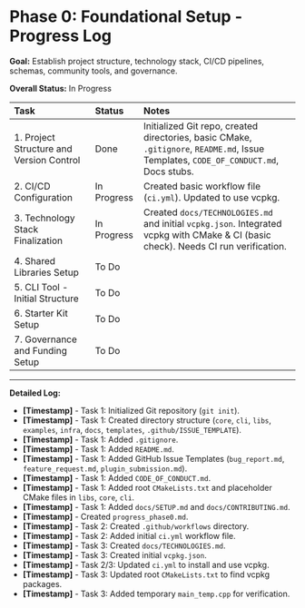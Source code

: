 # Phase 0: Foundational Setup - Progress Log

**Goal:** Establish project structure, technology stack, CI/CD pipelines, schemas, community tools, and governance.

**Overall Status:** In Progress

| Task                                           | Status      | Notes                                                                                                                               |
| :--------------------------------------------- | :---------- | :---------------------------------------------------------------------------------------------------------------------------------- |
| 1. Project Structure and Version Control       | Done        | Initialized Git repo, created directories, basic CMake, `.gitignore`, `README.md`, Issue Templates, `CODE_OF_CONDUCT.md`, Docs stubs. |
| 2. CI/CD Configuration                         | In Progress | Created basic workflow file (`ci.yml`). Updated to use vcpkg.                                                               |
| 3. Technology Stack Finalization               | In Progress | Created `docs/TECHNOLOGIES.md` and initial `vcpkg.json`. Integrated vcpkg with CMake & CI (basic check). Needs CI run verification. |
| 4. Shared Libraries Setup                      | To Do       |                                                                                                                                     |
| 5. CLI Tool - Initial Structure                | To Do       |                                                                                                                                     |
| 6. Starter Kit Setup                           | To Do       |                                                                                                                                     |
| 7. Governance and Funding Setup                | To Do       |                                                                                                                                     |

---

**Detailed Log:**

*   **[Timestamp]** - Task 1: Initialized Git repository (`git init`).
*   **[Timestamp]** - Task 1: Created directory structure (`core`, `cli`, `libs`, `examples`, `infra`, `docs`, `templates`, `.github/ISSUE_TEMPLATE`).
*   **[Timestamp]** - Task 1: Added `.gitignore`.
*   **[Timestamp]** - Task 1: Added `README.md`.
*   **[Timestamp]** - Task 1: Added GitHub Issue Templates (`bug_report.md`, `feature_request.md`, `plugin_submission.md`).
*   **[Timestamp]** - Task 1: Added `CODE_OF_CONDUCT.md`.
*   **[Timestamp]** - Task 1: Added root `CMakeLists.txt` and placeholder CMake files in `libs`, `core`, `cli`.
*   **[Timestamp]** - Task 1: Added `docs/SETUP.md` and `docs/CONTRIBUTING.md`.
*   **[Timestamp]** - Created `progress_phase0.md`.
*   **[Timestamp]** - Task 2: Created `.github/workflows` directory.
*   **[Timestamp]** - Task 2: Added initial `ci.yml` workflow file.
*   **[Timestamp]** - Task 3: Created `docs/TECHNOLOGIES.md`.
*   **[Timestamp]** - Task 3: Created initial `vcpkg.json`.
*   **[Timestamp]** - Task 2/3: Updated `ci.yml` to install and use vcpkg.
*   **[Timestamp]** - Task 3: Updated root `CMakeLists.txt` to find vcpkg packages.
*   **[Timestamp]** - Task 3: Added temporary `main_temp.cpp` for verification. 